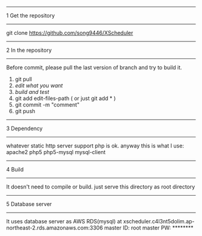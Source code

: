 ***********
1 Get the repository
***********
git clone https://github.com/song9446/XScheduler

***********
2 In the repository
***********
Before commit, please pull the last version of branch and try to build it.
1) git pull
2) *edit what you want*
3) *build and test*
4) git add edit-files-path  ( or just git add * )
5) git commit -m "comment"
6) git push

***********
3 Dependency
***********
whatever static http server support php is ok.
anyway this is what I use: 
    apache2
    php5
    php5-mysql
    mysql-client

***********
4 Build
***********
It doesn't need to compile or build.
just serve this directory as root directory

***********
5 Database server
***********
It uses database server as AWS RDS(mysql) at 
xscheduler.c4l3nt5dolim.ap-northeast-2.rds.amazonaws.com:3306
master ID: root
master PW: ********
